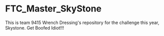 # FTC_Master_SkyStone
This is team 9415 Wrench Dressing's repository for the challenge this year, Skystone. Get Boofed Idiot!!!
